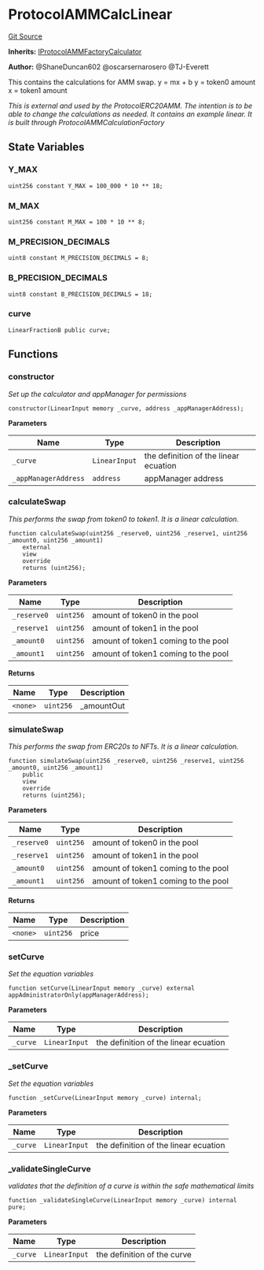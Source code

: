 # ProtocolAMMCalcLinear
[Git Source](https://github.com/thrackle-io/tron/blob/ee06788a23623ed28309de5232eaff934d34a0fe/src/client/liquidity/calculators/ProtocolAMMCalcLinear.sol)

**Inherits:**
[IProtocolAMMFactoryCalculator](/src/client/liquidity/calculators/IProtocolAMMFactoryCalculator.sol/abstract.IProtocolAMMFactoryCalculator.md)

**Author:**
@ShaneDuncan602 @oscarsernarosero @TJ-Everett

This contains the calculations for AMM swap. y = mx + b
y = token0 amount
x = token1 amount

*This is external and used by the ProtocolERC20AMM. The intention is to be able to change the calculations
as needed. It contains an example linear. It is built through ProtocolAMMCalculationFactory*


## State Variables
### Y_MAX

```solidity
uint256 constant Y_MAX = 100_000 * 10 ** 18;
```


### M_MAX

```solidity
uint256 constant M_MAX = 100 * 10 ** 8;
```


### M_PRECISION_DECIMALS

```solidity
uint8 constant M_PRECISION_DECIMALS = 8;
```


### B_PRECISION_DECIMALS

```solidity
uint8 constant B_PRECISION_DECIMALS = 18;
```


### curve

```solidity
LinearFractionB public curve;
```


## Functions
### constructor

*Set up the calculator and appManager for permissions*


```solidity
constructor(LinearInput memory _curve, address _appManagerAddress);
```
**Parameters**

|Name|Type|Description|
|----|----|-----------|
|`_curve`|`LinearInput`|the definition of the linear ecuation|
|`_appManagerAddress`|`address`|appManager address|


### calculateSwap

*This performs the swap from token0 to token1. It is a linear calculation.*


```solidity
function calculateSwap(uint256 _reserve0, uint256 _reserve1, uint256 _amount0, uint256 _amount1)
    external
    view
    override
    returns (uint256);
```
**Parameters**

|Name|Type|Description|
|----|----|-----------|
|`_reserve0`|`uint256`|amount of token0 in the pool|
|`_reserve1`|`uint256`|amount of token1 in the pool|
|`_amount0`|`uint256`|amount of token1 coming to the pool|
|`_amount1`|`uint256`|amount of token1 coming to the pool|

**Returns**

|Name|Type|Description|
|----|----|-----------|
|`<none>`|`uint256`|_amountOut|


### simulateSwap

*This performs the swap from ERC20s to NFTs. It is a linear calculation.*


```solidity
function simulateSwap(uint256 _reserve0, uint256 _reserve1, uint256 _amount0, uint256 _amount1)
    public
    view
    override
    returns (uint256);
```
**Parameters**

|Name|Type|Description|
|----|----|-----------|
|`_reserve0`|`uint256`|amount of token0 in the pool|
|`_reserve1`|`uint256`|amount of token1 in the pool|
|`_amount0`|`uint256`|amount of token1 coming to the pool|
|`_amount1`|`uint256`|amount of token1 coming to the pool|

**Returns**

|Name|Type|Description|
|----|----|-----------|
|`<none>`|`uint256`|price|


### setCurve

*Set the equation variables*


```solidity
function setCurve(LinearInput memory _curve) external appAdministratorOnly(appManagerAddress);
```
**Parameters**

|Name|Type|Description|
|----|----|-----------|
|`_curve`|`LinearInput`|the definition of the linear ecuation|


### _setCurve

*Set the equation variables*


```solidity
function _setCurve(LinearInput memory _curve) internal;
```
**Parameters**

|Name|Type|Description|
|----|----|-----------|
|`_curve`|`LinearInput`|the definition of the linear ecuation|


### _validateSingleCurve

*validates that the definition of a curve is within the safe mathematical limits*


```solidity
function _validateSingleCurve(LinearInput memory _curve) internal pure;
```
**Parameters**

|Name|Type|Description|
|----|----|-----------|
|`_curve`|`LinearInput`|the definition of the curve|


